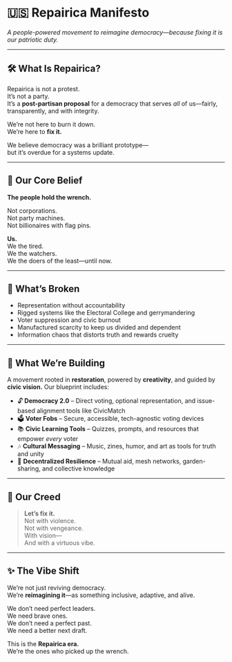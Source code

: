 # 🇺🇸 Repairica Manifesto
*A people-powered movement to reimagine democracy—because fixing it is our patriotic duty.*

---

## 🛠️ What Is Repairica?

Repairica is not a protest.  
It’s not a party.  
It’s a **post-partisan proposal** for a democracy that serves *all* of us—fairly, transparently, and with integrity.

We’re not here to burn it down.  
We’re here to **fix it.**

We believe democracy was a brilliant prototype—  
but it’s overdue for a systems update.

---

## 🔧 Our Core Belief

**The people hold the wrench.**

Not corporations.  
Not party machines.  
Not billionaires with flag pins.

**Us.**  
We the tired.  
We the watchers.  
We the doers of the least—until now.

---

## 🧠 What’s Broken

- Representation without accountability  
- Rigged systems like the Electoral College and gerrymandering  
- Voter suppression and civic burnout  
- Manufactured scarcity to keep us divided and dependent  
- Information chaos that distorts truth and rewards cruelty

---

## 🌱 What We’re Building

A movement rooted in **restoration**, powered by **creativity**, and guided by **civic vision.** Our blueprint includes:

- 🔓 **Democracy 2.0** – Direct voting, optional representation, and issue-based alignment tools like CivicMatch  
- 🗳️ **Voter Fobs** – Secure, accessible, tech-agnostic voting devices  
- 📚 **Civic Learning Tools** – Quizzes, prompts, and resources that empower *every* voter  
- 🎶 **Cultural Messaging** – Music, zines, humor, and art as tools for truth and unity  
- 💾 **Decentralized Resilience** – Mutual aid, mesh networks, garden-sharing, and collective knowledge

---

## 🔩 Our Creed

> **Let’s fix it.**  
> Not with violence.  
> Not with vengeance.  
> With vision—  
> And with a virtuous vibe.

---

## ✨ The Vibe Shift

We’re not just reviving democracy.  
We’re **reimagining it**—as something inclusive, adaptive, and alive.

We don’t need perfect leaders.  
We need brave ones.  
We don’t need a perfect past.  
We need a better next draft.

This is the **Repairica era.**  
We’re the ones who picked up the wrench.